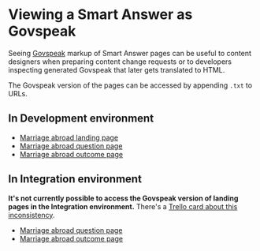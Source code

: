 # Viewing a Smart Answer as Govspeak

Seeing [Govspeak](https://github.com/alphagov/govspeak) markup of Smart Answer pages can be useful to content designers when preparing content change requests or to developers inspecting generated Govspeak that later gets translated to HTML.

The Govspeak version of the pages can be accessed by appending `.txt` to URLs.

## In Development environment

* [Marriage abroad landing page](http://smartanswers.dev.gov.uk/marriage-abroad.txt)
* [Marriage abroad question page](http://smart-answers.dev.gov.uk/marriage-abroad/y.txt)
* [Marriage abroad outcome page](http://smartanswers.dev.gov.uk/marriage-abroad/y/afghanistan/uk/partner_other/opposite_sex.txt)

## In Integration environment

**It's not currently possible to access the Govspeak version of landing pages in the Integration environment.** There's a [Trello card about this inconsistency](https://trello.com/c/qd5C7qDn/165-allow-landing-pages-to-be-rendered-as-govspeak-in-integration).

* [Marriage abroad question page](https://www-origin.integration.publishing.service.gov.uk/marriage-abroad/y.txt)
* [Marriage abroad outcome page](https://www-origin.integration.publishing.service.gov.uk/marriage-abroad/y/afghanistan/uk/partner_other/opposite_sex.txt)
